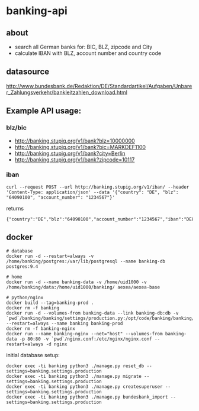# banking-api

## about

- search all German banks for: BIC, BLZ, zipcode and City
- calculate IBAN with BLZ, account number and country code


## datasource

http://www.bundesbank.de/Redaktion/DE/Standardartikel/Aufgaben/Unbarer_Zahlungsverkehr/bankleitzahlen_download.html


## Example API usage:

### blz/bic

* http://banking.stupig.org/v1/bank?blz=10000000
* http://banking.stupig.org/v1/bank?bic=MARKDEF1100
* http://banking.stupig.org/v1/bank?city=Berlin
* http://banking.stupig.org/v1/bank?zipcode=10117

### iban

```
curl --request POST --url http://banking.stupig.org/v1/iban/ --header 'Content-Type: application/json' --data '{"country": "DE", "blz": "64090100", "account_number": "1234567"}'
```

returns

```
{"country":"DE","blz":"64090100","account_number":"1234567","iban":"DE80640901000001234567"}
```


## docker

```
# database
docker run -d --restart=always -v /home/banking/postgres:/var/lib/postgresql --name banking-db postgres:9.4

# home
docker run -d --name banking-data -v /home/uid1000 -v /home/banking/data:/home/uid1000/banking/ aexea/aexea-base

# python/nginx
docker build --tag=banking-prod .
docker rm -f banking
docker run -d --volumes-from banking-data --link banking-db:db -v `pwd`/banking/banking/settings/production.py:/opt/code/banking/banking/settings/production.py --restart=always --name banking banking-prod
docker rm -f banking-nginx
docker run --name banking-nginx --net="host" --volumes-from banking-data -p 80:80 -v `pwd`/nginx.conf:/etc/nginx/nginx.conf --restart=always -d nginx
```

initial database setup:

```
docker exec -ti banking python3 ./manage.py reset_db --settings=banking.settings.production
docker exec -ti banking python3 ./manage.py migrate --settings=banking.settings.production
docker exec -ti banking python3 ./manage.py createsuperuser --settings=banking.settings.production
docker exec -ti banking python3 ./manage.py bundesbank_import --settings=banking.settings.production
```
